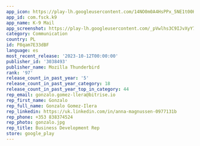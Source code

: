 ```yaml
---
app_icon: https://play-lh.googleusercontent.com/14NO0m0A4HsPPx_5NE1t00HZA3M2rV0gRAM7609uDeazxcVD7IvzUphL5FV3yf5WLU8
app_id: com.fsck.k9
app_name: K-9 Mail
app_screenshot: https://play-lh.googleusercontent.com/_pVwlhs3C9IJvXyY7AOw-aZKOhku4SgPIKRgOhzy8Tx1cCVMycdMSHNOfqofAb4dVFQ
category: Communication
country: PL
id: P8qam7E33dBF
language: es
most_recent_release: '2023-10-12T00:00:00'
publisher_id: '3038493'
publisher_name: Mozilla Thunderbird
rank: '97'
release_count_in_past_year: '5'
release_count_in_past_year_category: 18
release_count_in_past_year_top_in_category: 44
rep_email: gonzalo.gomez-llera@bitrise.io
rep_first_name: Gonzalo
rep_full_name: Gonzalo Gomez-Ilera
rep_linkedin: https://uk.linkedin.com/in/anna-magnussen-0977131b
rep_phone: +353 838374524
rep_photo: gonzalo.jpg
rep_title: Business Development Rep
store: google_play
---
```

